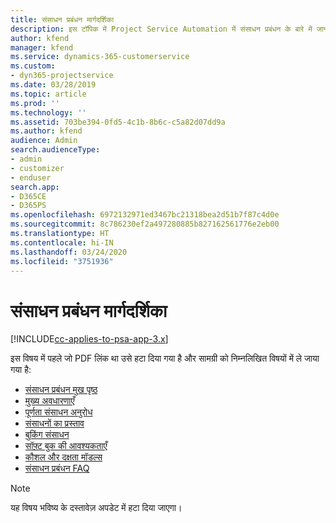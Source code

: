 ```yaml
---
title: संसाधन प्रबंधन मार्गदर्शिका
description: इस टॉपिक में Project Service Automation में संसाधन प्रबंधन के बारे में जानकारी देने वाले लिंक प्रदान किये गए हैं
author: kfend
manager: kfend
ms.service: dynamics-365-customerservice
ms.custom:
- dyn365-projectservice
ms.date: 03/28/2019
ms.topic: article
ms.prod: ''
ms.technology: ''
ms.assetid: 703be394-0fd5-4c1b-8b6c-c5a82d07dd9a
ms.author: kfend
audience: Admin
search.audienceType:
- admin
- customizer
- enduser
search.app:
- D365CE
- D365PS
ms.openlocfilehash: 6972132971ed3467bc21318bea2d51b7f87c4d0e
ms.sourcegitcommit: 8c786230ef2a497280885b827162561776e2eb00
ms.translationtype: HT
ms.contentlocale: hi-IN
ms.lasthandoff: 03/24/2020
ms.locfileid: "3751936"
---
```

# <a name="resource-management-guide"></a>संसाधन प्रबंधन मार्गदर्शिका

[!INCLUDE[cc-applies-to-psa-app-3.x](../../includes/cc-applies-to-psa-app-3x.md)]

इस विषय में पहले जो PDF लिंक था उसे हटा दिया गया है और सामग्री को निम्नलिखित विषयों में ले जाया गया है:

- [संसाधन प्रबंधन मुख पृष्ठ](../resource-management-home-page.md)
- [मुख्य अवधारणाएँ](../reports-key-concepts.md)
- [पूर्णता संसाधन अनुरोध](../resource-management-fulfill-requests.md)
- [संसाधनों का प्रस्ताव](../resource-management-propose-resources.md)
- [बुकिंग संसाधन](../resource-management-book-resources-scheduleboard.md)
- [सॉफ़्ट बुक की आवश्यकताएँ](../resource-management-softbook-requirements.md)
- [कौशल और दक्षता मॉडल्स](../resource-management-skills-proficiency.md)
- [संसाधन प्रबंधन FAQ](../resource-management-faq.md)

> [!NOTE]
> यह विषय भविष्य के दस्तावेज़ अपडेट में हटा दिया जाएगा। 
